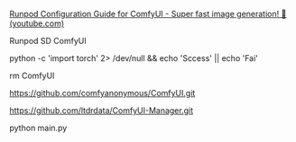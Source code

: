[Runpod Configuration Guide for ComfyUI - Super fast image generation! 🚀 (youtube.com)](https://www.youtube.com/watch?v=JQNc2I-LAlM&list=WL&index=11)

Runpod SD ComfyUI

python -c 'import torch' 2> /dev/null && echo 'Sccess' || echo 'Fai'

rm ComfyUI

https://github.com/comfyanonymous/ComfyUI.git

https://github.com/ltdrdata/ComfyUI-Manager.git

python main.py